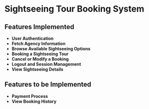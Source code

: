 # Sightseeing Tour Booking System

## Features Implemented

- **User Authentication**
- **Fetch Agency Information**
- **Browse Available Sightseeing Options**
- **Booking a Sightseeing Tour**
- **Cancel or Modify a Booking**
- **Logout and Session Management**
- **View Sightseeing Details**

## Features to be Implemented

- **Payment Process**
- **View Booking History**
